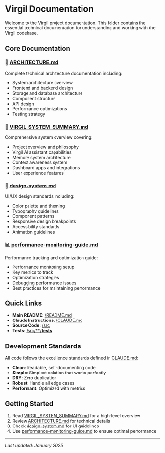 # Virgil Documentation

Welcome to the Virgil project documentation. This folder contains the essential technical documentation for understanding and working with the Virgil codebase.

## Core Documentation

### 📐 [ARCHITECTURE.md](./ARCHITECTURE.md)
Complete technical architecture documentation including:
- System architecture overview
- Frontend and backend design
- Storage and database architecture
- Component structure
- API design
- Performance optimizations
- Testing strategy

### 🚀 [VIRGIL_SYSTEM_SUMMARY.md](./VIRGIL_SYSTEM_SUMMARY.md)
Comprehensive system overview covering:
- Project overview and philosophy
- Virgil AI assistant capabilities
- Memory system architecture
- Context awareness system
- Dashboard apps and integrations
- User experience features

### 🎨 [design-system.md](./design-system.md)
UI/UX design standards including:
- Color palette and theming
- Typography guidelines
- Component patterns
- Responsive design breakpoints
- Accessibility standards
- Animation guidelines

### 📊 [performance-monitoring-guide.md](./performance-monitoring-guide.md)
Performance tracking and optimization guide:
- Performance monitoring setup
- Key metrics to track
- Optimization strategies
- Debugging performance issues
- Best practices for maintaining performance

## Quick Links

- **Main README**: [/README.md](../README.md)
- **Claude Instructions**: [/CLAUDE.md](../CLAUDE.md)
- **Source Code**: [/src](../src)
- **Tests**: [/src/**/__tests__](../src)

## Development Standards

All code follows the excellence standards defined in [CLAUDE.md](../CLAUDE.md):
- **Clean**: Readable, self-documenting code
- **Simple**: Simplest solution that works perfectly
- **DRY**: Zero duplication
- **Robust**: Handle all edge cases
- **Performant**: Optimized with metrics

## Getting Started

1. Read [VIRGIL_SYSTEM_SUMMARY.md](./VIRGIL_SYSTEM_SUMMARY.md) for a high-level overview
2. Review [ARCHITECTURE.md](./ARCHITECTURE.md) for technical details
3. Check [design-system.md](./design-system.md) for UI guidelines
4. Use [performance-monitoring-guide.md](./performance-monitoring-guide.md) to ensure optimal performance

---

*Last updated: January 2025*